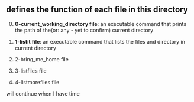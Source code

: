 ## defines the function of each file in this directory

0. **0-current_working_directory file**: an executable command that prints the path of the(or: any - yet to confirm)  current directory

1. **1-listit file**: an executable command that lists the files and directory in current directory

2. 2-bring_me_home file

3. 3-listfiles file

4. 4-listmorefiles file

will continue when I have time
